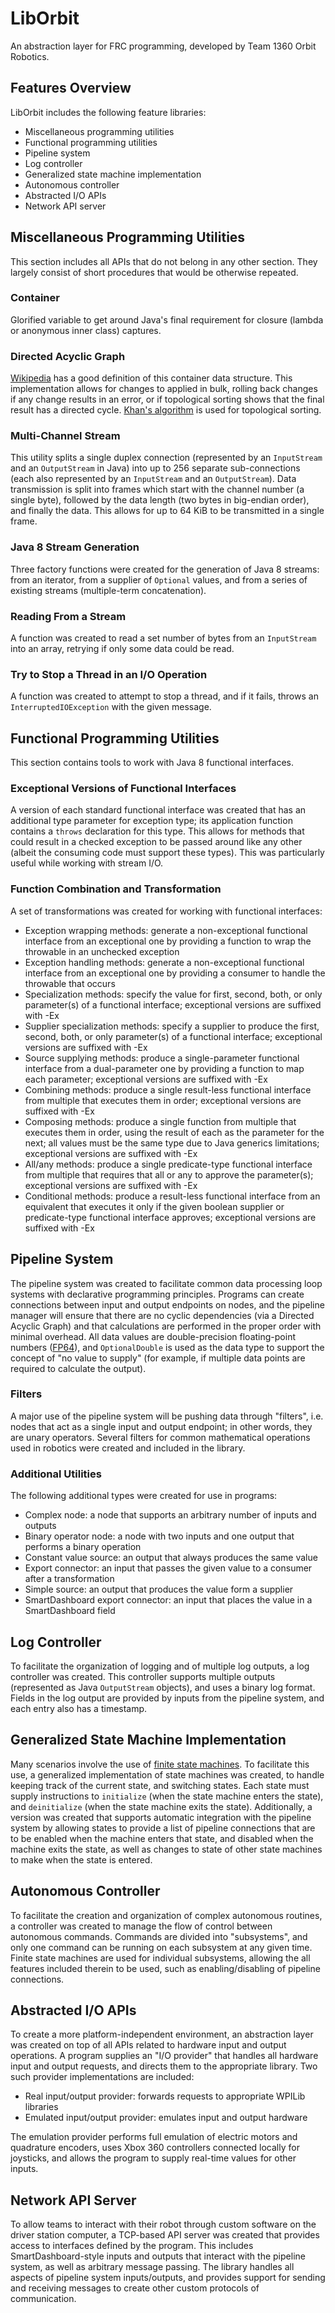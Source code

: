# LibOrbit

An abstraction layer for FRC programming, developed by Team 1360 Orbit Robotics.

## Features Overview

LibOrbit includes the following feature libraries:

* Miscellaneous programming utilities
* Functional programming utilities
* Pipeline system
* Log controller
* Generalized state machine implementation
* Autonomous controller
* Abstracted I/O APIs
* Network API server

## Miscellaneous Programming Utilities

This section includes all APIs that do not belong in any other section. They largely consist of short procedures that would be otherwise repeated.

### Container

Glorified variable to get around Java's final requirement for closure (lambda or anonymous inner class) captures.

### Directed Acyclic Graph

[Wikipedia](https://en.wikipedia.org/wiki/Directed_acyclic_graph) has a good definition of this container data structure. This implementation allows for changes to applied in bulk, rolling back changes if any change results in an error, or if topological sorting shows that the final result has a directed cycle. [Khan's algorithm](https://en.wikipedia.org/wiki/Topological_sorting#Kahn.27s_algorithm) is used for topological sorting.

### Multi-Channel Stream

This utility splits a single duplex connection (represented by an `InputStream` and an `OutputStream` in Java) into up to 256 separate sub-connections (each also represented by an `InputStream` and an `OutputStream`). Data transmission is split into frames which start with the channel number (a single byte), followed by the data length (two bytes in big-endian order), and finally the data. This allows for up to 64 KiB to be transmitted in a single frame.

### Java 8 Stream Generation

Three factory functions were created for the generation of Java 8 streams: from an iterator, from a supplier of `Optional` values, and from a series of existing streams (multiple-term concatenation).

### Reading From a Stream

A function was created to read a set number of bytes from an `InputStream` into an array, retrying if only some data could be read.

### Try to Stop a Thread in an I/O Operation

A function was created to attempt to stop a thread, and if it fails, throws an `InterruptedIOException` with the given message.

## Functional Programming Utilities

This section contains tools to work with Java 8 functional interfaces.

### Exceptional Versions of Functional Interfaces

A version of each standard functional interface was created that has an additional type parameter for exception type; its application function contains a `throws` declaration for this type. This allows for methods that could result in a checked exception to be passed around like any other (albeit the consuming code must support these types). This was particularly useful while working with stream I/O.

### Function Combination and Transformation

A set of transformations was created for working with functional interfaces:

* Exception wrapping methods: generate a non-exceptional functional interface from an exceptional one by providing a function to wrap the throwable in an unchecked exception
* Exception handling methods: generate a non-exceptional functional interface from an exceptional one by providing a consumer to handle the throwable that occurs
* Specialization methods: specify the value for first, second, both, or only parameter(s) of a functional interface; exceptional versions are suffixed with -Ex
* Supplier specialization methods: specify a supplier to produce the first, second, both, or only parameter(s) of a functional interface; exceptional versions are suffixed with -Ex
* Source supplying methods: produce a single-parameter functional interface from a dual-parameter one by providing a function to map each parameter; exceptional versions are suffixed with -Ex
* Combining methods: produce a single result-less functional interface from multiple that executes them in order; exceptional versions are suffixed with -Ex
* Composing methods: produce a single function from multiple that executes them in order, using the result of each as the parameter for the next; all values must be the same type due to Java generics limitations; exceptional versions are suffixed with -Ex
* All/any methods: produce a single predicate-type functional interface from multiple that requires that all or any to approve the parameter(s); exceptional versions are suffixed with -Ex
* Conditional methods: produce a result-less functional interface from an equivalent that executes it only if the given boolean supplier or predicate-type functional interface approves; exceptional versions are suffixed with -Ex

## Pipeline System

The pipeline system was created to facilitate common data processing loop systems with declarative programming principles. Programs can create connections between input and output endpoints on nodes, and the pipeline manager will ensure that there are no cyclic dependencies (via a Directed Acyclic Graph) and that calculations are performed in the proper order with minimal overhead. All data values are double-precision floating-point numbers ([FP64](https://en.wikipedia.org/wiki/Double-precision_floating-point_format)), and `OptionalDouble` is used as the data type to support the concept of "no value to supply" (for example, if multiple data points are required to calculate the output).

### Filters

A major use of the pipeline system will be pushing data through "filters", i.e. nodes that act as a single input and output endpoint; in other words, they are unary operators. Several filters for common mathematical operations used in robotics were created and included in the library.

### Additional Utilities

The following additional types were created for use in programs:

* Complex node: a node that supports an arbitrary number of inputs and outputs
* Binary operator node: a node with two inputs and one output that performs a binary operation
* Constant value source: an output that always produces the same value
* Export connector: an input that passes the given value to a consumer after a transformation
* Simple source: an output that produces the value form a supplier
* SmartDashboard export connector: an input that places the value in a SmartDashboard field

## Log Controller

To facilitate the organization of logging and of multiple log outputs, a log controller was created. This controller supports multiple outputs (represented as Java `OutputStream` objects), and uses a binary log format. Fields in the log output are provided by inputs from the pipeline system, and each entry also has a timestamp.

## Generalized State Machine Implementation

Many scenarios involve the use of [finite state machines](https://en.wikipedia.org/wiki/Finite-state_machine). To facilitate this use, a generalized implementation of state machines was created, to handle keeping track of the current state, and switching states. Each state must supply instructions to `initialize` (when the state machine enters the state), and `deinitialize` (when the state machine exits the state). Additionally, a version was created that supports automatic integration with the pipeline system by allowing states to provide a list of pipeline connections that are to be enabled when the machine enters that state, and disabled when the machine exits the state, as well as changes to state of other state machines to make when the state is entered.

## Autonomous Controller

To facilitate the creation and organization of complex autonomous routines, a controller was created to manage the flow of control between autonomous commands. Commands are divided into "subsystems", and only one command can be running on each subsystem at any given time. Finite state machines are used for individual subsystems, allowing the all features included therein to be used, such as enabling/disabling of pipeline connections.

## Abstracted I/O APIs

To create a more platform-independent environment, an abstraction layer was created on top of all APIs related to hardware input and output operations. A program supplies an "I/O provider" that handles all hardware input and output requests, and directs them to the appropriate library. Two such provider implementations are included:

* Real input/output provider: forwards requests to appropriate WPILib libraries
* Emulated input/output provider: emulates input and output hardware

The emulation provider performs full emulation of electric motors and quadrature encoders, uses Xbox 360 controllers connected locally for joysticks, and allows the program to supply real-time values for other inputs.

## Network API Server

To allow teams to interact with their robot through custom software on the driver station computer, a TCP-based API server was created that provides access to interfaces defined by the program. This includes SmartDashboard-style inputs and outputs that interact with the pipeline system, as well as arbitrary message passing. The library handles all aspects of pipeline system inputs/outputs, and provides support for sending and receiving messages to create other custom protocols of communication.
